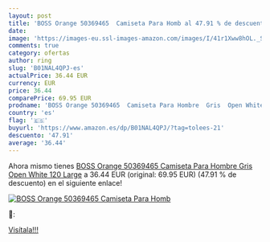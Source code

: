 ```yaml
---
layout: post
title: 'BOSS Orange 50369465  Camiseta Para Homb al 47.91 % de descuento'
date: 
image: 'https://images-eu.ssl-images-amazon.com/images/I/41r1Xww8hOL._SL200_.jpg'
comments: true
category: ofertas
author: ring
slug: 'B01NAL4QPJ-es'
actualPrice: 36.44 EUR
currency: EUR
price: 36.44
comparePrice: 69.95 EUR
prodname: 'BOSS Orange 50369465  Camiseta Para Hombre  Gris  Open White 120   Large'
country: 'es'
flag: '🇪🇸'
buyurl: 'https://www.amazon.es/dp/B01NAL4QPJ/?tag=tolees-21'
descuento: '47.91'
average: '36.44'
---
```


Ahora mismo tienes [BOSS Orange 50369465  Camiseta Para Hombre  Gris  Open White 120   Large](https://www.amazon.es/dp/B01NAL4QPJ/?tag=tolees-21) a 36.44 EUR (original: 69.95 EUR) (47.91 %  de descuento) en el siguiente enlace!

[![BOSS Orange 50369465  Camiseta Para Homb](https://images-eu.ssl-images-amazon.com/images/I/41r1Xww8hOL._SL200_.jpg)](https://www.amazon.es/dp/B01NAL4QPJ/?tag=tolees-21)

🔎:


[Visítala!!!](https://www.amazon.es/dp/B01NAL4QPJ/?tag=tolees-21)
